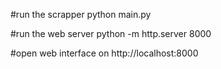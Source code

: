 #run the scrapper
python main.py

#run the web server
python -m http.server 8000

#open web interface on
http://localhost:8000